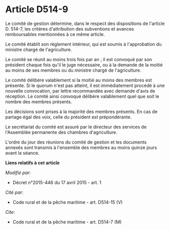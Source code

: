 # Article D514-9

Le comité de gestion détermine, dans le respect des dispositions de l'article D. 514-7, les critères d'attribution des
subventions et avances remboursables mentionnées à ce même article. 

Le comité établit son règlement intérieur, qui est soumis à l'approbation du ministre chargé de l'agriculture. 

Le comité se réunit au moins trois fois par an ; il est convoqué par son président chaque fois qu'il le juge nécessaire, ou à
la demande de la moitié au moins de ses membres ou du ministre chargé de l'agriculture. 

Le comité délibère valablement si la moitié au moins des membres est présente. Si le quorum n'est pas atteint, il est
immédiatement procédé à une nouvelle convocation, par lettre recommandée avec demande d'avis de réception. Le comité ainsi
convoqué délibère valablement quel que soit le nombre des membres présents. 

Les décisions sont prises à la majorité des membres présents. En cas de partage égal des voix, celle du président est
prépondérante. 

Le secrétariat du comité est assuré par le directeur des services de l'Assemblée permanente des chambres d'agriculture. 

L'ordre du jour des réunions du comité de gestion et les documents annexés sont transmis à l'ensemble des membres au moins
quinze jours avant la séance.

**Liens relatifs à cet article**

_Modifié par_:

  - Décret n°2015-446 du 17 avril 2015 - art. 1

_Cité par_:

  - Code rural et de la pêche maritime - art. D514-15 (V)

_Cite_:

  - Code rural et de la pêche maritime - art. D514-7 (M)
